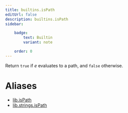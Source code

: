 ```yaml
---
title: builtins.isPath
editUrl: false
description: builtins.isPath
sidebar:

    badge:
        text: Builtin
        variant: note

    order: 0
---
```


Return `true` if *e* evaluates to a path, and `false` otherwise.


# Aliases

- [lib.isPath](/nix-doc-comments/reference/lib/lib-ispath)
- [lib.strings.isPath](/nix-doc-comments/reference/lib/strings/lib-strings-ispath)


